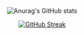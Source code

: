 <div align="center">
  
![Anurag's GitHub stats](https://github-readme-stats.vercel.app/api?username=cwilliamson29&show_icons=true)

[![GitHub Streak](http://github-readme-streak-stats.herokuapp.com?user=cwilliamson29)](https://git.io/streak-stats)

</div>

